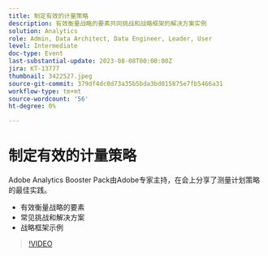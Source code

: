 ```yaml
---
title: 制定有效的计量策略
description: 有效衡量战略的要素共同挑战和战略框架的解决方案实例
solution: Analytics
role: Admin, Data Architect, Data Engineer, Leader, User
level: Intermediate
doc-type: Event
last-substantial-update: 2023-08-08T00:00:00Z
jira: KT-13777
thumbnail: 3422527.jpeg
source-git-commit: 379df4dc0d73a35b5bda3bd015875e7fb5466a31
workflow-type: tm+mt
source-wordcount: '56'
ht-degree: 0%

---
```



# 制定有效的计量策略

Adobe Analytics Booster Pack由Adobe专家主持，在会上分享了测量计划策略的最佳实践。
* 有效衡量战略的要素
* 常见挑战和解决方案
* 战略框架示例

>[!VIDEO](https://video.tv.adobe.com/v/3422527/?learn=on)
